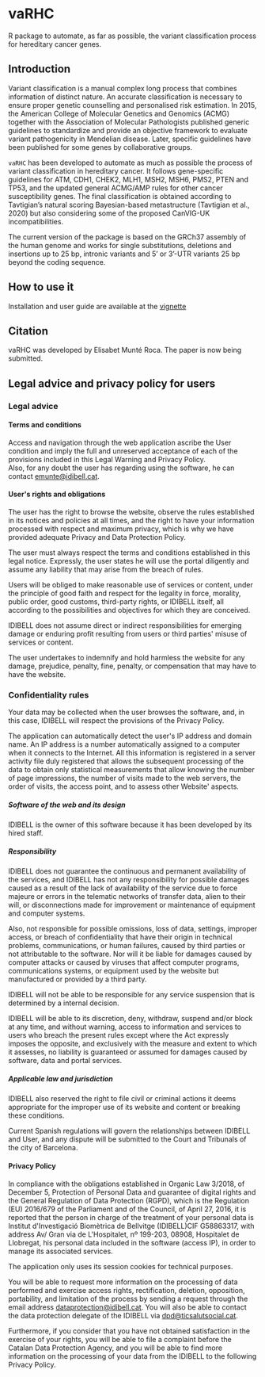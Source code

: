 # vaRHC
R package to automate, as far as possible, the variant classification process for hereditary cancer genes. 


## Introduction
Variant classification is a manual complex long process that combines information of distinct nature. An accurate classification is necessary to ensure proper genetic counselling and personalised risk estimation. 
In 2015, the American College of Molecular Genetics and Genomics (ACMG) together with the Association of Molecular Pathologists published generic guidelines to standardize and provide an objective framework to evaluate variant pathogenicity in Mendelian disease.
Later, specific guidelines have been published for some genes by collaborative groups. 

`vaRHC` has been developed to automate as much as possible the process of variant classification in hereditary cancer.
It follows gene-specific guidelines for ATM, CDH1, CHEK2, MLH1, MSH2, MSH6, PMS2, PTEN and TP53, and the updated general ACMG/AMP rules for other cancer susceptibility genes. The final classification is obtained according to Tavtigian’s natural scoring Bayesian-based metastructure (Tavtigian et al., 2020) but also considering some of the proposed CanVIG-UK incompatibilities.

The current version of the package is based on the GRCh37 assembly of the human genome and works for single substitutions, deletions and insertions up to 25 bp, intronic variants and 5’ or 3’-UTR variants 25 bp beyond the coding sequence. 

## How to use it
Installation and user guide are available at the [vignette](https://htmlpreview.github.io/https://github.com/emunte/vaRHC/blob/main/inst/doc)

## Citation
vaRHC was developed by Elisabet Munté Roca. The paper is now being submitted. 

## Legal advice and privacy policy for users
### Legal advice
#### Terms and conditions 
Access and navigation through the web application ascribe the User condition and imply the full and unreserved acceptance of each of the provisions included in this Legal Warning and Privacy Policy.  
Also, for any doubt the user has regarding using the software, he can contact emunte@idibell.cat. 

#### User's rights and obligations 
The user has the right to browse the website, observe the rules established in its notices and policies at all times, and the right to have your information processed with respect and maximum privacy, which is why we have provided adequate Privacy and Data Protection Policy. <br>

The user must always respect the terms and conditions established in this legal notice. Expressly, the user states he will use the portal diligently and assume any liability that may arise from the breach of rules. <bR>

Users will be obliged to make reasonable use of services or content, under the principle of good faith and respect for the legality in force, morality, public order, good customs, third-party rights, or IDIBELL itself, all according to the possibilities and objectives for which they are conceived. <br>

IDIBELL does not assume direct or indirect responsibilities for emerging damage or enduring profit resulting from users or third parties' misuse of services or content. <br>

The user undertakes to indemnify and hold harmless the website for any damage, prejudice, penalty, fine, penalty, or compensation that may have to have the website. 

### Confidentiality rules
Your data may be collected when the user browses the software, and, in this case, IDIBELL will respect the provisions of the Privacy Policy. <br>

The application can automatically detect the user's IP address and domain name. An IP address is a number automatically assigned to a computer when it connects to the Internet. All this information is registered in a server activity file duly registered that allows the subsequent processing of the data to obtain only statistical measurements that allow knowing the number of page impressions, the number of visits made to the web servers, the order of visits, the access point, and to assess other Website' aspects. 

##### Software of the web and its design 
IDIBELL is the owner of this software because it has been developed by its hired staff. 

##### Responsibility

IDIBELL does not guarantee the continuous and permanent availability of the services, and IDIBELL has not any responsibility for possible damages caused as a result of the lack of availability of the service due to force majeure or errors in the telematic networks of transfer data, alien to their will, or disconnections made for improvement or maintenance of equipment and computer systems.<br>

Also, not responsible for possible omissions, loss of data, settings, improper access, or breach of confidentiality that have their origin in technical problems, communications, or human failures, caused by third parties or not attributable to the software. Nor will it be liable for damages caused by computer attacks or caused by viruses that affect computer programs, communications systems, or equipment used by the website but manufactured or provided by a third party. <br>

IDIBELL will not be able to be responsible for any service suspension that is determined by a internal decision. <br> 

IDIBELL will be able to its discretion, deny, withdraw, suspend and/or block at any time, and without warning, access to information and services to users who breach the present rules except where the Act expressly imposes the opposite, and exclusively with the measure and extent to which it assesses, no liability is guaranteed or assumed for damages caused by software, data and portal services. <br>

##### Applicable law and jurisdiction

IDIBELL also reserved the right to file civil or criminal actions it deems appropriate for the improper use of its website and content or breaking these conditions.<br>

Current Spanish regulations will govern the relationships between IDIBELL and User, and any dispute will be submitted to the Court and Tribunals of the city of Barcelona. <br>


#### Privacy Policy 

In compliance with the obligations established in Organic Law 3/2018, of December 5, Protection of Personal Data and guarantee of digital rights and the General Regulation of Data Protection (RGPD), which is the Regulation (EU) 2016/679 of the Parliament and of the Council, of April 27, 2016, it is reported that the person in charge of the treatment of your personal data is Institut d'Investigació Biomètrica de Bellvitge (IDIBELL)CIF G58863317, with address Av/ Gran via de L'Hospitalet, nº 199-203, 08908, Hospitalet de Llobregat, his personal data included in the software (access IP), in order to manage its associated services.  <br>

The application only uses its session cookies for technical purposes. <br>

You will be able to request more information on the processing of data performed and exercise access rights, rectification, deletion, opposition, portability, and limitation of the process by sending a request through the email address dataprotection@idibell.cat. You will also be able to contact the data protection delegate of the IDIBELL via dpd@ticsalutsocial.cat. <br>  

Furthermore, if you consider that you have not obtained satisfaction in the exercise of your rights, you will be able to file a complaint before the Catalan Data Protection Agency, and you will be able to find more information on the processing of your data from the IDIBELL to the following Privacy Policy. <br>



